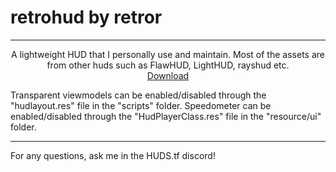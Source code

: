 # retrohud by retror
_______________________________________

<p align="center">
  <p align="center">
    A lightweight HUD that I personally use and maintain. Most of the assets are from other huds such as FlawHUD, LightHUD, rayshud etc. 
    <br />
    <a href="https://codeload.github.com/retror69/retrohud/zip/refs/heads/main">Download</a>
  </p>
</p>



Transparent viewmodels can be enabled/disabled through the "hudlayout.res" file in the "scripts" folder.
Speedometer can be enabled/disabled through the "HudPlayerClass.res" file in the "resource/ui" folder.

_______________________________________

For any questions, ask me in the HUDS.tf discord!
